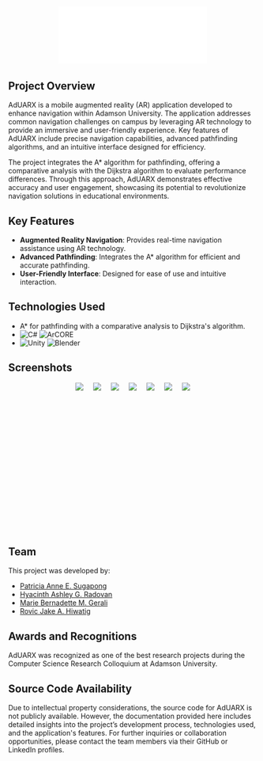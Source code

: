 <div align="center">
  <img src="images/logo.png" alt="AdUARX Logo" width="300"/>
</div>

## Project Overview

AdUARX is a mobile augmented reality (AR) application developed to enhance navigation within Adamson University. The application addresses common navigation challenges on campus by leveraging AR technology to provide an immersive and user-friendly experience. Key features of AdUARX include precise navigation capabilities, advanced pathfinding algorithms, and an intuitive interface designed for efficiency.

The project integrates the A* algorithm for pathfinding, offering a comparative analysis with the Dijkstra algorithm to evaluate performance differences. Through this approach, AdUARX demonstrates effective accuracy and user engagement, showcasing its potential to revolutionize navigation solutions in educational environments.

## Key Features

- **Augmented Reality Navigation**: Provides real-time navigation assistance using AR technology.
- **Advanced Pathfinding**: Integrates the A* algorithm for efficient and accurate pathfinding.
- **User-Friendly Interface**: Designed for ease of use and intuitive interaction.

## Technologies Used

- A* for pathfinding with a comparative analysis to Dijkstra's algorithm.
- ![C#](https://img.shields.io/badge/c%23-%23239120.svg?style=for-the-badge&logo=csharp&logoColor=white)
![ArCORE](https://custom-icon-badges.demolab.com/badge/-ARCore-plum?style=for-the-badge&logo=arcorelogo&logoColor=black)
- ![Unity](https://img.shields.io/badge/unity-%23000000.svg?style=for-the-badge&logo=unity&logoColor=white)
![Blender](https://img.shields.io/badge/blender-%23F5792A.svg?style=for-the-badge&logo=blender&logoColor=white)

## Screenshots

<div style="display: flex; justify-content: center;">
  <img src="screenshots/screenshot(6).png" height="300" style="margin: 0 10px;"/>
  <img src="screenshots/screenshot(7).png" height="300" style="margin: 0 10px;"/>
  <img src="screenshots/screenshot(3).png" height="300" style="margin: 0 10px;"/>
  <img src="screenshots/screenshot(5).png" height="300" style="margin: 0 10px;"/>
  <img src="screenshots/screenshot(2).png" height="300" style="margin: 0 10px;"/>
  <img src="screenshots/screenshot(4).png" height="300" style="margin: 0 10px;"/>
  <img src="screenshots/screenshot(1).png" height="300" style="margin: 0 10px;"/>
</div>

## Team

This project was developed by:

- [Patricia Anne E. Sugapong](https://github.com/PatriciaSugapong)
- [Hyacinth Ashley G. Radovan](https://github.com/HyacinthAshleyRadovan)
- [Marie Bernadette M. Gerali](https://github.com/MarieGerali)
- [Rovic Jake A. Hiwatig](https://github.com/rovichwtg)

## Awards and Recognitions

AdUARX was recognized as one of the best research projects during the Computer Science Research Colloquium at Adamson University.

## Source Code Availability

Due to intellectual property considerations, the source code for AdUARX is not publicly available. However, the documentation provided here includes detailed insights into the project’s development process, technologies used, and the application's features. For further inquiries or collaboration opportunities, please contact the team members via their GitHub or LinkedIn profiles.



